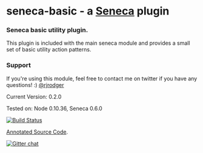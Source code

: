 # seneca-basic - a [Seneca](http://senecajs.org) plugin

### Seneca basic utility plugin. 

This plugin is included with the main seneca module and provides a
small set of basic utility action patterns.


### Support

If you're using this module, feel free to contact me on twitter if you
have any questions! :) [@rjrodger](http://twitter.com/rjrodger)

Current Version: 0.2.0

Tested on: Node 0.10.36, Seneca 0.6.0

[![Build Status](https://travis-ci.org/rjrodger/seneca-basic.png?branch=master)](https://travis-ci.org/rjrodger/seneca-basic)

[Annotated Source Code](http://rjrodger.github.io/seneca-basic/doc/basic.html).

[![Gitter chat](https://badges.gitter.im/rjrodger/seneca-basic.png)](https://gitter.im/rjrodger/seneca-basic)








